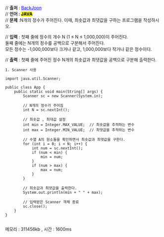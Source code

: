 // **출처** : <a href="https://www.acmicpc.net/problem/10818" style="color: blue; text-decoration: underline;">BackJoon</a><br>
// **언어 : <mark>JAVA**</mark><br>
// **문제** :N개의 정수가 주어진다. 이때, 최솟값과 최댓값을 구하는 프로그램을 작성하시오.

// **입력** : 첫째 줄에 정수의 개수 N (1 ≤ N ≤ 1,000,000)이 주어진다. <br>둘째 줄에는 N개의 정수를 공백으로 구분해서 주어진다. <br>모든 정수는 -1,000,000보다 크거나 같고, 1,000,000보다 작거나 같은 정수이다.

// **출력** : 첫째 줄에 주어진 정수 N개의 최솟값과 최댓값을 공백으로 구분해 출력한다.
```
1. Scanner 사용

import java.util.Scanner;

public class App {
    public static void main(String[] args) {
        Scanner sc = new Scanner(System.in);

        // N개의 정수가 주어짐
        int N = sc.nextInt();

        // 최솟값 , 최대값 설정
        int min = Integer.MAX_VALUE;  // 최솟값을 추적하는 변수
        int max = Integer.MIN_VALUE;  // 최댓값을 추적하는 변수

        // 수열 A의 원소들을 확인하면서 최솟값과 최댓값을 구한다.
        for (int i = 0; i < N; i++) {
            int num = sc.nextInt();
            if (num < min) {
                min = num;
            }
            if (num > max) {
                max = num;
            }
        }

        // 최솟값과 최댓값을 출력한다.
        System.out.println(min + " " + max);

        // 입력받은 Scanner 객체 종료
        sc.close();
    }
}


```

메모리 : 	311456kb , 시간 : 1600ms
